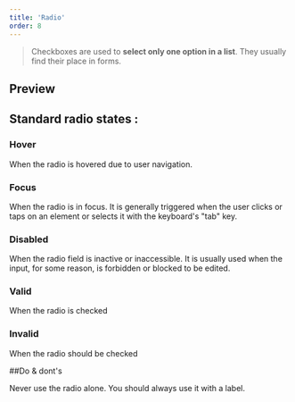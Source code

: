 ```yaml
---
title: 'Radio'
order: 8
---
```


> Checkboxes are used to **select only one option in a list**. They usually find their place in forms.

## Preview

<preview path="src/pages/Components/Radio/previews/intro" nude="true"></preview>


## Standard radio states :

### Hover

When the radio is hovered due to user navigation.

<preview path="src/pages/Components/Radio/previews/radio-hover-state" nude="true"></preview>

### Focus

When the radio is in focus. It is generally triggered when the user clicks or taps on an element or selects it with the keyboard's "tab" key.

<preview path="src/pages/Components/Radio/previews/radio-focus-state" nude="true"></preview>

### Disabled
When the radio field is inactive or inaccessible. It is usually used when the input, for some reason, is forbidden or blocked to be edited.

<preview path="src/pages/Components/Radio/previews/radio-disabled-state" nude="true"></preview>

### Valid
When the radio is checked

<preview path="src/pages/Components/Radio/previews/radio-valid-state" nude="true"></preview>

### Invalid

When the radio should be checked

<preview path="src/pages/Components/Radio/previews/radio-invalid-state" nude="true"></preview>

##Do & dont's

<hintitem dont="true">
    Never use the radio alone. You should always use it with a label.
</hintitem>
